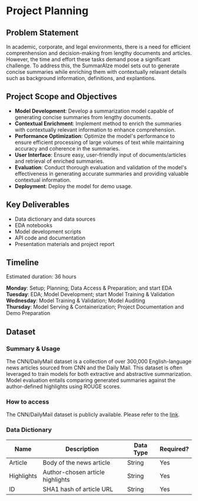 # Project Planning

## Problem Statement  
In academic, corporate, and legal environments, there is a need for efficient comprenhension and decision-making from lengthy documents and articles. However, the time and effort these tasks demand pose a significant challenge. To address this, the SummarAIze model sets out to generate concise summaries while enriching them with contextually relavant details such as background information, definitions, and explantions. 


## Project Scope and Objectives  

* **Model Development**: Develop a summarization model capable of generating concise summaries from lengthy documents.  
* **Contextual Enrichment**: Implement method to enrich the summaries with contextually relevant information to enhance comprehension.  
* **Performance Optimization**: Optimize the model's performance to ensure efficient processing of large volumes of text while maintaining accuracy and coherence in the summaries.  
* **User Interface**: Ensure easy, user-friendly input of documents/articles and retrieval of enriched summaries.  
* **Evaluation**: Conduct thorough evaluation and validation of the model's effectiveness in generating accurate summaries and providing valuable contextual information.  
* **Deployment**: Deploy the model for demo usage.

## Key Deliverables
* Data dictionary and data sources  
* EDA notebooks  
* Model development scripts  
* API code and documentation  
* Presentation materials and project report

## Timeline  
Estimated duration: 36 hours

**Monday**: Setup; Planning; Data Access & Preparation; and start EDA  
**Tuesday**: EDA; Model Development; start Model Training & Validation  
**Wednesday**: Model Training & Validation; Model Auditing   
**Thursday**: Model Serving & Containerization; Project Documentation and Demo Preparation


## Dataset

### Summary & Usage

The CNN/DailyMail dataset is a collection of over 300,000 English-language news articles sourced from CNN and the Daily Mail. This dataset is often leveraged to train models for both extractive and abstractive summarization. Model evaluation entails comparing generated summaries against the author-defined highlights using ROUGE scores.   

### How to access

The CNN/DailyMail dataset is publicly available. Please refer to the [link](https://huggingface.co/datasets/cnn_dailymail).  

### Data Dictionary

| Name          | Description                        | Data Type | Required? |
| ------------- | ---------------------------------- | --------- | --------- |
| Article       | Body of the news article           | String    | Yes       |
| Highlights    | Author-chosen article highlights   | String    | Yes       |
| ID            | SHA1 hash of article URL           | String    | Yes       |

